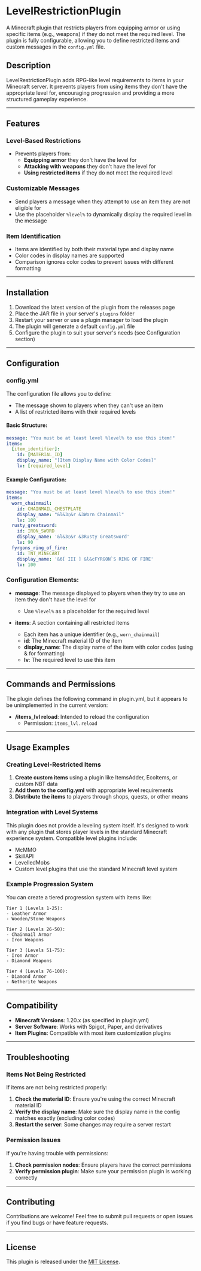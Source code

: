 # LevelRestrictionPlugin

A Minecraft plugin that restricts players from equipping armor or using specific items (e.g., weapons) if they do not meet the required level. The plugin is fully configurable, allowing you to define restricted items and custom messages in the `config.yml` file.

## Description

LevelRestrictionPlugin adds RPG-like level requirements to items in your Minecraft server. It prevents players from using items they don't have the appropriate level for, encouraging progression and providing a more structured gameplay experience.

---

## Features

### **Level-Based Restrictions**
- Prevents players from:
  - **Equipping armor** they don't have the level for
  - **Attacking with weapons** they don't have the level for
  - **Using restricted items** if they do not meet the required level

### **Customizable Messages**
- Send players a message when they attempt to use an item they are not eligible for
- Use the placeholder `%level%` to dynamically display the required level in the message

### **Item Identification**
- Items are identified by both their material type and display name
- Color codes in display names are supported
- Comparison ignores color codes to prevent issues with different formatting

---

## Installation

1. Download the latest version of the plugin from the releases page
2. Place the JAR file in your server's `plugins` folder
3. Restart your server or use a plugin manager to load the plugin
4. The plugin will generate a default `config.yml` file
5. Configure the plugin to suit your server's needs (see Configuration section)

---

## Configuration

### **config.yml**
The configuration file allows you to define:
- The message shown to players when they can't use an item
- A list of restricted items with their required levels

#### Basic Structure:
```yaml
message: "You must be at least level %level% to use this item!"
items:
  [item_identifier]:
    id: [MATERIAL_ID]
    display_name: "[Item Display Name with Color Codes]"
    lv: [required_level]
```

#### Example Configuration:
```yaml
message: "You must be at least level %level% to use this item!"
items:
  worn_chainmail:
    id: CHAINMAIL_CHESTPLATE
    display_name: "&l&3○&r &3Worn Chainmail"
    lv: 100
  rusty_greatsword:
    id: IRON_SWORD
    display_name: '&l&3○&r &3Rusty Greatsword'
    lv: 90
  fyrgons_ring_of_fire:
    id: TNT_MINECART
    display_name: '&6[ III ] &l&cFYRGON`S RING OF FIRE'
    lv: 100
```

### Configuration Elements:

- **message**: The message displayed to players when they try to use an item they don't have the level for
  - Use `%level%` as a placeholder for the required level

- **items**: A section containing all restricted items
  - Each item has a unique identifier (e.g., `worn_chainmail`)
  - **id**: The Minecraft material ID of the item
  - **display_name**: The display name of the item with color codes (using & for formatting)
  - **lv**: The required level to use this item

---

## Commands and Permissions

The plugin defines the following command in plugin.yml, but it appears to be unimplemented in the current version:

- **/items_lvl reload**: Intended to reload the configuration
  - Permission: `items_lvl.reload`

---

## Usage Examples

### Creating Level-Restricted Items

1. **Create custom items** using a plugin like ItemsAdder, EcoItems, or custom NBT data
2. **Add them to the config.yml** with appropriate level requirements
3. **Distribute the items** to players through shops, quests, or other means

### Integration with Level Systems

This plugin does not provide a leveling system itself. It's designed to work with any plugin that stores player levels in the standard Minecraft experience system. Compatible level plugins include:

- McMMO
- SkillAPI
- LevelledMobs
- Custom level plugins that use the standard Minecraft level system

### Example Progression System

You can create a tiered progression system with items like:

```
Tier 1 (Levels 1-25):
- Leather Armor
- Wooden/Stone Weapons

Tier 2 (Levels 26-50):
- Chainmail Armor
- Iron Weapons

Tier 3 (Levels 51-75):
- Iron Armor
- Diamond Weapons

Tier 4 (Levels 76-100):
- Diamond Armor
- Netherite Weapons
```

---

## Compatibility

- **Minecraft Versions**: 1.20.x (as specified in plugin.yml)
- **Server Software**: Works with Spigot, Paper, and derivatives
- **Item Plugins**: Compatible with most item customization plugins

---

## Troubleshooting

### Items Not Being Restricted

If items are not being restricted properly:

1. **Check the material ID**: Ensure you're using the correct Minecraft material ID
2. **Verify the display name**: Make sure the display name in the config matches exactly (excluding color codes)
3. **Restart the server**: Some changes may require a server restart

### Permission Issues

If you're having trouble with permissions:

1. **Check permission nodes**: Ensure players have the correct permissions
2. **Verify permission plugin**: Make sure your permission plugin is working correctly

---

## Contributing

Contributions are welcome! Feel free to submit pull requests or open issues if you find bugs or have feature requests.

---

## License

This plugin is released under the [MIT License](LICENSE).
